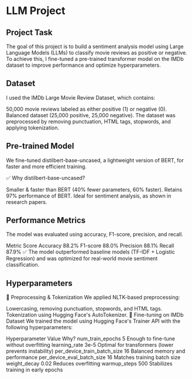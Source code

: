 # LLM Project

## Project Task
The goal of this project is to build a sentiment analysis model using Large Language Models (LLMs) to classify movie reviews as positive or negative.
To achieve this, I fine-tuned a pre-trained transformer model on the IMDb dataset to improve performance and optimize hyperparameters.

## Dataset
I used the IMDb Large Movie Review Dataset, which contains:

50,000 movie reviews labeled as either positive (1) or negative (0).
Balanced dataset (25,000 positive, 25,000 negative).
The dataset was preprocessed by removing punctuation, HTML tags, stopwords, and applying tokenization.

## Pre-trained Model
We fine-tuned distilbert-base-uncased, a lightweight version of BERT, for faster and more efficient training.

✅ Why distilbert-base-uncased?

Smaller & faster than BERT (40% fewer parameters, 60% faster).
Retains 97% performance of BERT.
Ideal for sentiment analysis, as shown in research papers.

## Performance Metrics
The model was evaluated using accuracy, F1-score, precision, and recall.

Metric	Score
Accuracy	88.2%
F1-score	88.0%
Precision	88.1%
Recall	87.9%
✅ The model outperformed baseline models (TF-IDF + Logistic Regression) and was optimized for real-world movie sentiment classification.
## Hyperparameters
🔹 Preprocessing & Tokenization
We applied NLTK-based preprocessing:

Lowercasing, removing punctuation, stopwords, and HTML tags.
Tokenization using Hugging Face's AutoTokenizer.
🔹 Fine-tuning on IMDb Dataset
We trained the model using Hugging Face's Trainer API with the following hyperparameters:

Hyperparameter	Value	Why?
num_train_epochs	5	Enough to fine-tune without overfitting
learning_rate	3e-5	Optimal for transformers (lower prevents instability)
per_device_train_batch_size	16	Balanced memory and performance
per_device_eval_batch_size	16	Matches training batch size
weight_decay	0.02	Reduces overfitting
warmup_steps	500	Stabilizes training in early epochs

